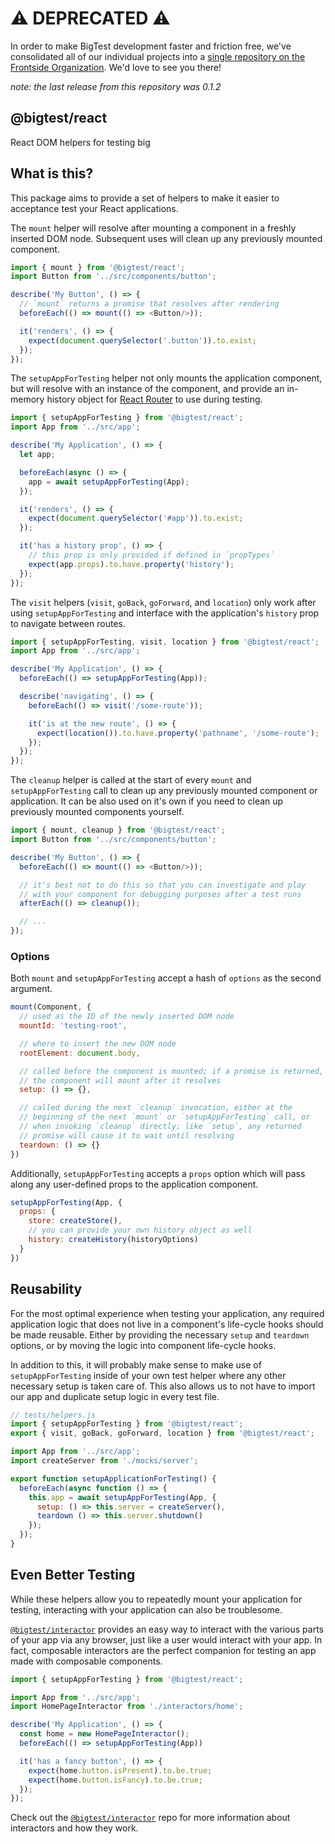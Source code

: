 # :warning: DEPRECATED :warning:
In order to make BigTest development faster and friction free, we've consolidated all of our individual projects into a [single repository on the Frontside Organization](https://github.com/thefrontside/bigtest). We'd love to see you there!

_note: the last release from this repository was 0.1.2_

## @bigtest/react

React DOM helpers for testing big

## What is this?

This package aims to provide a set of helpers to make it easier to
acceptance test your React applications.

The `mount` helper will resolve after mounting a component in a
freshly inserted DOM node. Subsequent uses will clean up any previously
mounted component.

``` javascript
import { mount } from '@bigtest/react';
import Button from '../src/components/button';

describe('My Button', () => {
  // `mount` returns a promise that resolves after rendering
  beforeEach(() => mount(() => <Button/>));

  it('renders', () => {
    expect(document.querySelector('.button')).to.exist;
  });
});
```

The `setupAppForTesting` helper not only mounts the application
component, but will resolve with an instance of the component, and
provide an in-memory history object for [React
Router](https://github.com/ReactTraining/react-router) to use during
testing.

``` javascript
import { setupAppForTesting } from '@bigtest/react';
import App from '../src/app';

describe('My Application', () => {
  let app;

  beforeEach(async () => {
    app = await setupAppForTesting(App);
  });

  it('renders', () => {
    expect(document.querySelector('#app')).to.exist;
  });

  it('has a history prop', () => {
    // this prop is only provided if defined in `propTypes`
    expect(app.props).to.have.property('history');
  });
});
```

The `visit` helpers (`visit`, `goBack`, `goForward`, and `location`)
only work after using `setupAppForTesting` and interface with the
application's `history` prop to navigate between routes.

``` javascript
import { setupAppForTesting, visit, location } from '@bigtest/react';
import App from '../src/app';

describe('My Application', () => {
  beforeEach(() => setupAppForTesting(App));

  describe('navigating', () => {
    beforeEach(() => visit('/some-route'));

    it('is at the new route', () => {
      expect(location()).to.have.property('pathname', '/some-route');
    });
  });
});
```

The `cleanup` helper is called at the start of every `mount` and
`setupAppForTesting` call to clean up any previously mounted component
or application. It can be also used on it's own if you need to clean
up previously mounted components yourself.

``` javascript
import { mount, cleanup } from '@bigtest/react';
import Button from '../src/components/button';

describe('My Button', () => {
  beforeEach(() => mount(() => <Button/>));

  // it's best not to do this so that you can investigate and play
  // with your component for debugging purposes after a test runs
  afterEach(() => cleanup());

  // ...
});
```

### Options

Both `mount` and `setupAppForTesting` accept a hash of `options` as
the second argument.

``` javascript
mount(Component, {
  // used as the ID of the newly inserted DOM node
  mountId: 'testing-root',

  // where to insert the new DOM node
  rootElement: document.body,

  // called before the component is mounted; if a promise is returned,
  // the component will mount after it resolves
  setup: () => {},

  // called during the next `cleanup` invocation, either at the
  // beginning of the next `mount` or `setupAppForTesting` call, or
  // when invoking `cleanup` directly; like `setup`, any returned
  // promise will cause it to wait until resolving
  teardown: () => {}
})
```

Additionally, `setupAppForTesting` accepts a `props` option which will
pass along any user-defined props to the application component.

``` javascript
setupAppForTesting(App, {
  props: {
    store: createStore(),
    // you can provide your own history object as well
    history: createHistory(historyOptions)
  }
})
```

## Reusability

For the most optimal experience when testing your application, any
required application logic that does not live in a component's
life-cycle hooks should be made reusable. Either by providing the
necessary `setup` and `teardown` options, or by moving the logic into
component life-cycle hooks.

In addition to this, it will probably make sense to make use of
`setupAppForTesting` inside of your own test helper where any other
necessary setup is taken care of. This also allows us to not have to
import our app and duplicate setup logic in every test file.

``` javascript
// tests/helpers.js
import { setupAppForTesting } from '@bigtest/react';
export { visit, goBack, goForward, location } from '@bigtest/react';

import App from '../src/app';
import createServer from './mocks/server';

export function setupApplicationForTesting() {
  beforeEach(async function () => {
    this.app = await setupAppForTesting(App, {
      setup: () => this.server = createServer(),
      teardown () => this.server.shutdown()
    });
  });
}
```

## Even Better Testing

While these helpers allow you to repeatedly mount your application for
testing, interacting with your application can also be troublesome.

[`@bigtest/interactor`](https://github.com/bigtestjs/interactor)
provides an easy way to interact with the various parts of your app
via any browser, just like a user would interact with your app. In
fact, composable interactors are the perfect companion for testing
an app made with composable components.

``` javascript
import { setupAppForTesting } from '@bigtest/react';

import App from '../src/app';
import HomePageInteractor from './interactors/home';

describe('My Application', () => {
  const home = new HomePageInteractor();
  beforeEach(() => setupAppForTesting(App))

  it('has a fancy button', () => {
    expect(home.button.isPresent).to.be.true;
    expect(home.button.isFancy).to.be.true;
  });
});
```

Check out the
[`@bigtest/interactor`](https://github.com/bigtestjs/interactor) repo
for more information about interactors and how they work.
